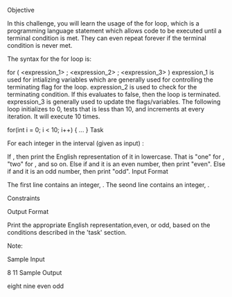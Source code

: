Objective

In this challenge, you will learn the usage of the for loop, which is a programming language statement which allows code to be executed until a terminal condition is met. They can even repeat forever if the terminal condition is never met.

The syntax for the for loop is:

for ( <expression_1> ; <expression_2> ; <expression_3> )
    <statement>
expression_1 is used for intializing variables which are generally used for controlling the terminating flag for the loop.
expression_2 is used to check for the terminating condition. If this evaluates to false, then the loop is terminated.
expression_3 is generally used to update the flags/variables.
The following loop initializes  to 0, tests that  is less than 10, and increments  at every iteration. It will execute 10 times.

for(int i = 0; i < 10; i++) {
    ...
}
Task

For each integer  in the interval  (given as input) :

If , then print the English representation of it in lowercase. That is "one" for , "two" for , and so on.
Else if  and it is an even number, then print "even".
Else if  and it is an odd number, then print "odd".
Input Format

The first line contains an integer, .
The seond line contains an integer, .

Constraints


Output Format

Print the appropriate English representation,even, or odd, based on the conditions described in the 'task' section.

Note:

Sample Input

8
11
Sample Output

eight
nine
even
odd